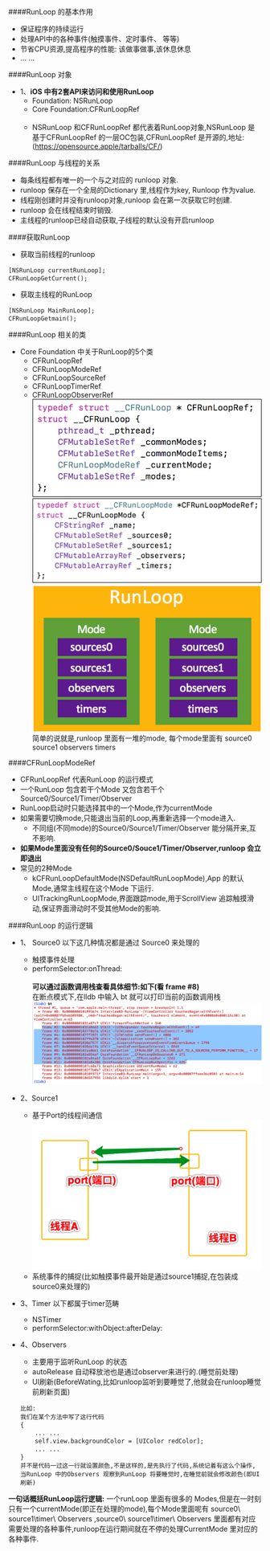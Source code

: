 

####RunLoop 的基本作用
- 保证程序的持续运行
- 处理API中的各种事件(触摸事件、定时事件、 等等)
- 节省CPU资源,提高程序的性能: 该做事做事,该休息休息
- ... ...

####RunLoop 对象

- 1、**iOS 中有2套API来访问和使用RunLoop**
    - Foundation: NSRunLoop
    - Core Foundation:CFRunLoopRef<br><br>
    - NSRunLoop 和CFRunLoopRef 都代表着RunLoop对象,NSRunLoop 是基于CFRunLoopRef 的一层OC包装,CFRunLoopRef 是开源的,地址:(https://opensource.apple/tarballs/CF/)
    
    

####RunLoop 与线程的关系
- 每条线程都有唯一的一个与之对应的 runloop 对象.
- runloop 保存在一个全局的Dictionary 里,线程作为key, Runloop 作为value.
- 线程刚创建时并没有runloop对象,runloop 会在第一次获取它时创建.
- runloop 会在线程结束时销毁.
- 主线程的runloop已经自动获取,子线程的默认没有开启runloop


####获取RunLoop
- 获取当前线程的runloop
```
[NSRunLoop currentRunLoop];
CFRunLoopGetCurrent();
```

- 获取主线程的RunLoop
```
[NSRunLoop MainRunLoop];
CFRunLoopGetmain();
```



####RunLoop 相关的类
- Core Foundation 中关于RunLoop的5个类
    - CFRunLoopRef
    - CFRunLoopModeRef
    - CFRunLoopSourceRef
    - CFRunLoopTimerRef
    - CFRunLoopObserverRef
  ![](/assets/RUNLOOP.png)  ![](/assets/RUNLOOPMODE.png)
   ![](/assets/Snip20180716_1.png) <br>
   简单的说就是,runloop 里面有一堆的mode, 每个mode里面有 source0  source1 observers  timers
   
   
   
   
####CFRunLoopModeRef 
- CFRunLoopRef 代表RunLoop 的运行模式
- 一个RunLoop 包含若干个Mode 又包含若干个Source0/Source1/Timer/Observer
- RunLoop启动时只能选择其中的一个Mode,作为currentMode
- 如果需要切换mode,只能退出当前的Loop,再重新选择一个mode进入.
    - 不同组(不同mode)的Source0/Source1/Timer/Observer 能分隔开来,互不影响.
- **如果Mode里面没有任何的Source0/Souce1/Timer/Observer,runloop 会立即退出**
- 常见的2种Mode
    - kCFRunLoopDefaultMode(NSDefaultRunLoopMode),App 的默认Mode,通常主线程在这个Mode 下运行.
    - UITrackingRunLoopMode,界面跟踪mode,用于ScrollView 追踪触摸滑动,保证界面滑动时不受其他Mode的影响.
    
    

####RunLoop 的运行逻辑

- 1、 Source0  以下这几种情况都是通过 Source0 来处理的
    - 触摸事件处理
    - performSelector:onThread: 
    <br><br>
    **可以通过函数调用栈查看具体细节:如下(看 frame #8)**<br>
    在断点模式下,在lldb 中输入 bt 就可以打印当前的函数调用栈
    ![](/assets/Snip20180717_2.png)
    
    
- 2、Source1  
    - 基于Port的线程间通信
    ![](/assets/Snip20180717_3.png)
    - 系统事件的捕捉(比如触摸事件最开始是通过source1捕捉,在包装成source0来处理的)
    

- 3、Timer 以下都属于timer范畴
    - NSTimer
    - performSelector:withObject:afterDelay:
    
    
- 4、Observers 
    - 主要用于监听RunLoop 的状态
    - autoRelease 自动释放池也是通过observer来进行的.(睡觉前处理)
    - UI刷新(BeforeWating,比如runloop监听到要睡觉了,他就会在runloop睡觉前刷新页面)
    ```
    比如:
    我们在某个方法中写了这行代码
    {
        ... ...
        self.view.backgroundColor = [UIColor redColor];
        ... ...
    }
    并不是代码一过这一行就设置颜色,不是这样的,是先执行了代码,系统记着有这么个操作,当RunLoop 中的Observers 观察到RunLoop 将要睡觉时,在睡觉前就会修改颜色(即UI刷新)
    ```
    

**一句话概括RunLoop运行逻辑:**
一个runLoop 里面有很多的 Modes,但是在一时刻只有一个currentMode(即正在处理的mode),每个Mode里面呢有 source0\ source1\timer\ Observers ,source0\ source1\timer\ Observers 里面都有对应需要处理的各种事件,runloop在运行期间就在不停的处理CurrentMode 里对应的各种事件.
   




